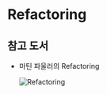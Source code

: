 # Refactoring

## 참고 도서

* 마틴 파울러의 Refactoring
  
  ![Refactoring](http://image.hanbit.co.kr/cover/_m_1971m.gif)

